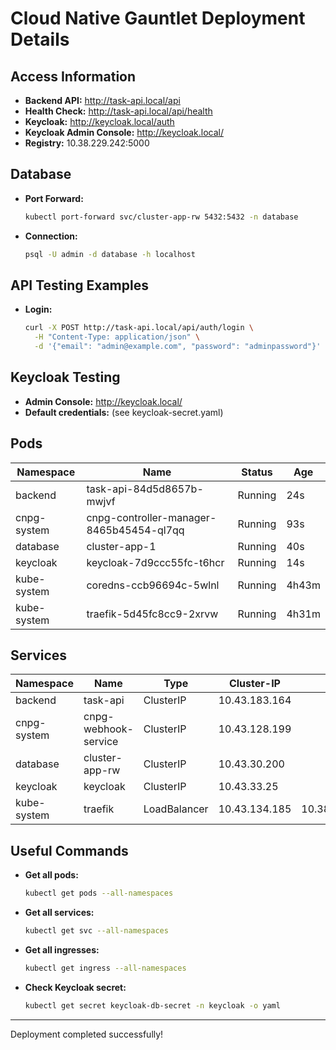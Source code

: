 # Cloud Native Gauntlet Deployment Details

## Access Information

- **Backend API:** <http://task-api.local/api>
- **Health Check:** <http://task-api.local/api/health>
- **Keycloak:** <http://keycloak.local/auth>
- **Keycloak Admin Console:** <http://keycloak.local/>
- **Registry:** 10.38.229.242:5000

## Database

- **Port Forward:**

  ```sh
  kubectl port-forward svc/cluster-app-rw 5432:5432 -n database
  ```

- **Connection:**

  ```sh
  psql -U admin -d database -h localhost
  ```

## API Testing Examples

- **Login:**

  ```sh
  curl -X POST http://task-api.local/api/auth/login \
    -H "Content-Type: application/json" \
    -d '{"email": "admin@example.com", "password": "adminpassword"}'
  ```

## Keycloak Testing

- **Admin Console:** <http://keycloak.local/>
- **Default credentials:** (see keycloak-secret.yaml)

## Pods

| Namespace   | Name                                     | Status  | Age   |
|-------------|------------------------------------------|---------|-------|
| backend     | task-api-84d5d8657b-mwjvf                | Running | 24s   |
| cnpg-system | cnpg-controller-manager-8465b45454-ql7qq | Running | 93s   |
| database    | cluster-app-1                            | Running | 40s   |
| keycloak    | keycloak-7d9ccc55fc-t6hcr                | Running | 14s   |
| kube-system | coredns-ccb96694c-5wlnl                  | Running | 4h43m |
| kube-system | traefik-5d45fc8cc9-2xrvw                 | Running | 4h31m |

## Services

| Namespace   | Name                 | Type         | Cluster-IP    | External-IP                | Port(s)                    |
|-------------|----------------------|--------------|---------------|----------------------------|----------------------------|
| backend     | task-api             | ClusterIP    | 10.43.183.164 | <none>                     | 3000/TCP                   |
| cnpg-system | cnpg-webhook-service | ClusterIP    | 10.43.128.199 | <none>                     | 443/TCP                    |
| database    | cluster-app-rw       | ClusterIP    | 10.43.30.200  | <none>                     | 5432/TCP                   |
| keycloak    | keycloak             | ClusterIP    | 10.43.33.25   | <none>                     | 80/TCP                     |
| kube-system | traefik              | LoadBalancer | 10.43.134.185 | 10.38.229.161,10.38.229.69 | 80:32625/TCP,443:31752/TCP |

## Useful Commands

- **Get all pods:**

  ```sh
  kubectl get pods --all-namespaces
  ```

- **Get all services:**

  ```sh
  kubectl get svc --all-namespaces
  ```

- **Get all ingresses:**

  ```sh
  kubectl get ingress --all-namespaces
  ```

- **Check Keycloak secret:**

  ```sh
  kubectl get secret keycloak-db-secret -n keycloak -o yaml
  ```

---
Deployment completed successfully!
